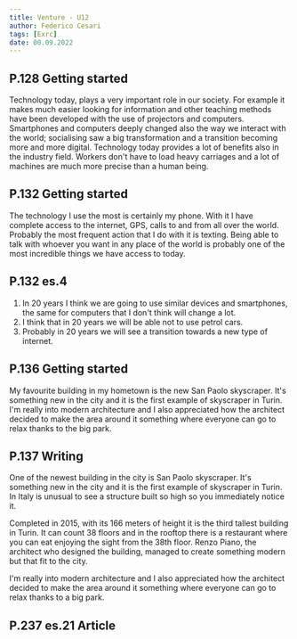```yaml
---
title: Venture - U12
author: Federico Cesari
tags: [Exrc]
date: 00.09.2022
---
```

## P.128 Getting started
Technology today, plays a very important role in our society. For example it makes much easier looking for information and other teaching methods have been developed with the use of projectors and computers. 
Smartphones and computers deeply changed also the way we interact with the world; socialising saw a big transformation and a transition becoming more and more digital. 
Technology today provides a lot of benefits also in the industry field. Workers don't have to load heavy carriages and a lot of machines are much more precise than a human being.

## P.132 Getting started
The technology I use the most is certainly my phone. With it I have complete access to the internet, GPS, calls to and from all over the world. Probably the most frequent action that I do with it is texting. Being able to talk with whoever you want in any place of the world is probably one of the most incredible things we have access to today.

## P.132 es.4
1. In 20 years I think we are going to use similar devices and smartphones, the same for computers that I don't think will change a lot.
2. I think that in 20 years we will be able not to use petrol cars.
3. Probably in 20 years we will see a transition towards a new type of internet.

## P.136 Getting started
My favourite building in my hometown is the new San Paolo skyscraper. It's something new in the city and it is the first example of skyscraper in Turin. I'm really into modern architecture and I also appreciated how the architect decided to make the area around it something where everyone can go to relax thanks to the big park.

## P.137 Writing
One of the newest building in the city is San Paolo skyscraper. It's something new in the city and it is the first example of skyscraper in Turin. In Italy is unusual to see a structure built so high so you immediately notice it.  

Completed in 2015, with its 166 meters of height it is the third tallest building in Turin. It can count 38 floors and in the rooftop there is a restaurant where you can eat enjoying the sight from the 38th floor. Renzo Piano, the architect who designed the building, managed to create something modern but that fit to the city.

 I'm really into modern architecture and I also appreciated how the architect decided to make the area around it something where everyone can go to relax thanks to a big park. 

## P.237 es.21 Article

